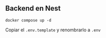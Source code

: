

## Backend en Nest


```
docker compose up -d
```

Copiar el ```.env.template``` y renombrarlo a ```.env```